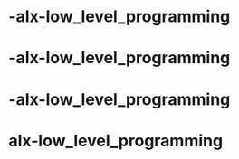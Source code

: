 # -alx-low_level_programming
# -alx-low_level_programming
# -alx-low_level_programming
# alx-low_level_programming
